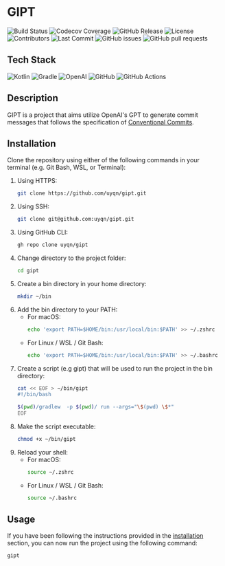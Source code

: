 # GIPT
![Build Status](https://github.com/uyqn/gipt/actions/workflows/ci.yml/badge.svg)
![Codecov Coverage](https://codecov.io/gh/username/repo/branch/main/graph/badge.svg)
![GitHub Release](https://img.shields.io/github/v/release/uyqn/gipt)
![License](https://img.shields.io/github/license/uyqn/gipt)
![Contributors](https://img.shields.io/github/contributors/uyqn/gipt)
![Last Commit](https://img.shields.io/github/last-commit/uyqn/gipt)
![GitHub issues](https://img.shields.io/github/issues/uyqn/gipt)
![GitHub pull requests](https://img.shields.io/github/issues-pr/uyqn/gipt)

## Tech Stack
![Kotlin](https://img.shields.io/badge/Kotlin-%230095D5.svg?style=for-the-badge&logo=kotlin&logoColor=white)
![Gradle](https://img.shields.io/badge/Gradle-%2302303A.svg?style=for-the-badge&logo=gradle&logoColor=white)
![OpenAI](https://img.shields.io/badge/OpenAI-%23007ACC.svg?style=for-the-badge&logo=openai&logoColor=white)
![GitHub](https://img.shields.io/badge/GitHub-%23121011.svg?style=for-the-badge&logo=github&logoColor=white)
![GitHub Actions](https://img.shields.io/badge/GitHub_Actions-%232671E5.svg?style=for-the-badge&logo=github-actions&logoColor=white)

## Description
GIPT is a project that aims utilize OpenAI's GPT to generate commit messages that follows the specification of [Conventional Commits](https://www.conventionalcommits.org/en/v1.0.0/).

## Installation
Clone the repository using either of the following commands in your terminal (e.g. Git Bash, WSL, or Terminal):
1. Using HTTPS:
    ```bash
    git clone https://github.com/uyqn/gipt.git
    ```
2. Using SSH:
    ```bash
    git clone git@github.com:uyqn/gipt.git 
    ```
3. Using GitHub CLI:
    ```bash
    gh repo clone uyqn/gipt
    ```
4. Change directory to the project folder:
    ```bash
    cd gipt
    ```
5. Create a bin directory in your home directory:
    ```bash
    mkdir ~/bin
    ```
6. Add the bin directory to your PATH:
   - For macOS:
       ```bash
       echo 'export PATH=$HOME/bin:/usr/local/bin:$PATH' >> ~/.zshrc
       ```
   - For Linux / WSL / Git Bash: 
        ```bash
        echo 'export PATH=$HOME/bin:/usr/local/bin:$PATH' >> ~/.bashrc
        ```
7. Create a script (e.g gipt) that will be used to run the project in the bin directory:
    ```bash
   cat << EOF > ~/bin/gipt
    #!/bin/bash

    $(pwd)/gradlew  -p $(pwd)/ run --args="\$(pwd) \$*"
    EOF
    ```
8. Make the script executable:
    ```bash
    chmod +x ~/bin/gipt
    ```
9. Reload your shell:
   - For macOS:
       ```bash
       source ~/.zshrc
       ```
   - For Linux / WSL / Git Bash:
        ```bash
        source ~/.bashrc
        ```
## Usage
If you have been following the instructions provided in the [installation](#installation) section, you can now run the project using the following command:
```bash
gipt
```